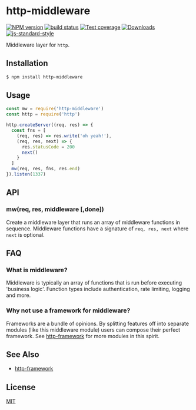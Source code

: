 # http-middleware
[![NPM version][npm-image]][npm-url]
[![build status][travis-image]][travis-url]
[![Test coverage][codecov-image]][codecov-url]
[![Downloads][downloads-image]][downloads-url]
[![js-standard-style][standard-image]][standard-url]

Middleware layer for `http`.

## Installation
```sh
$ npm install http-middleware
```

## Usage
```js
const mw = require('http-middleware')
const http = require('http')

http.createServer((req, res) => {
  const fns = [
    (req, res) => res.write('oh yeah!'),
    (req, res, next) => { 
      res.statusCode = 200
      next()
    }
  ]
  mw(req, res, fns, res.end)
}).listen(1337)
```

## API
### mw(req, res, middleware [,done])
Create a middleware layer that runs an array of middleware functions in
sequence. Middleware functions have a signature of `req, res, next` where
`next` is optional.

## FAQ
### What is middleware?
Middleware is typically an array of functions that is run before executing
'business logic'. Function types include authentication, rate limiting, logging
and more.

### Why not use a framework for middleware?
Frameworks are a bundle of opinions. By splitting features off into separate
modules (like this middleware module) users can compose their perfect
framework. See [http-framework](https://github.com/Raynos/http-framework) for
more modules in this spirit.

## See Also
- [http-framework](https://github.com/Raynos/http-framework)

## License
[MIT](https://tldrlegal.com/license/mit-license)

[npm-image]: https://img.shields.io/npm/v/http-middleware.svg?style=flat-square
[npm-url]: https://npmjs.org/package/http-middleware
[travis-image]: https://img.shields.io/travis/yoshuawuyts/http-middleware/master.svg?style=flat-square
[travis-url]: https://travis-ci.org/yoshuawuyts/http-middleware
[codecov-image]: https://img.shields.io/codecov/c/github/yoshuawuyts/http-middleware/master.svg?style=flat-square
[codecov-url]: https://codecov.io/github/yoshuawuyts/http-middleware
[downloads-image]: http://img.shields.io/npm/dm/http-middleware.svg?style=flat-square
[downloads-url]: https://npmjs.org/package/http-middleware
[standard-image]: https://img.shields.io/badge/code%20style-standard-brightgreen.svg?style=flat-square
[standard-url]: https://github.com/feross/standard
